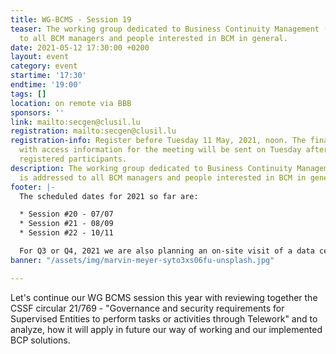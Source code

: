 ```yaml
---
title: WG-BCMS - Session 19
teaser: The working group dedicated to Business Continuity Management (BCMS) is addressed
  to all BCM managers and people interested in BCM in general.
date: 2021-05-12 17:30:00 +0200
layout: event
category: event
startime: '17:30'
endtime: '19:00'
tags: []
location: on remote via BBB
sponsors: ''
link: mailto:secgen@clusil.lu
registration: mailto:secgen@clusil.lu
registration-info: Register before Tuesday 11 May, 2021, noon. The final confirmation
  with access information for the meeting will be sent on Tuesday afternoon to all
  registered participants.
description: The working group dedicated to Business Continuity Management (BCMS)
  is addressed to all BCM managers and people interested in BCM in general.
footer: |-
  The scheduled dates for 2021 so far are:

  * Session #20 - 07/07
  * Session #21 - 08/09
  * Session #22 - 10/11

  For Q3 or Q4, 2021 we are also planning an on-site visit of a data center.
banner: "/assets/img/marvin-meyer-syto3xs06fu-unsplash.jpg"

---
```

Let's continue our WG BCMS session this year with reviewing together the CSSF circular 21/769 - "Governance and security requirements for Supervised Entities to perform tasks or activities through Telework" and to analyze, how it will apply in future our way of working and our implemented BCP solutions.